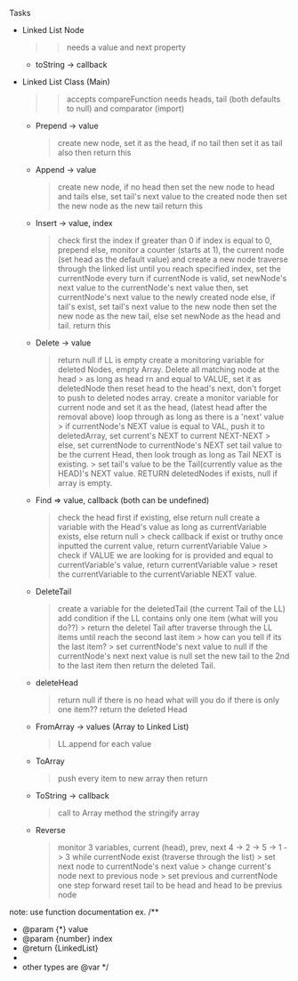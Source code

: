 Tasks
- Linked List Node
    >> needs a value and next property
    - toString -> callback

- Linked List Class (Main)
    >> accepts compareFunction
    >> needs heads, tail (both defaults to null) and comparator (import)
    - Prepend -> value
        > create new node, set it as the head, if no tail then set it as tail also then return this
    - Append -> value
        > create new node, if no head then set the new node to head and tails
        > else, set tail's next value to the created node then set the new node as the new tail
        > return this
    - Insert -> value, index
        > check first the index if greater than 0
        > if index is equal to 0, prepend
        > else, monitor a counter (starts at 1), the current node (set head as the default value) and create a new node
        > traverse through the linked list until you reach specified index, set the currentNode every turn
        > if currentNode is valid, set newNode's next value to the currentNode's next value then, set currentNode's next value to the newly created node
        > else, if tail's exist, set tail's next value to the new node then set the new node as the new tail, else set newNode as the head and tail.
        > return this
    - Delete -> value
        > return null if LL is empty
        > create a monitoring variable for deleted Nodes, empty Array.
        > Delete all matching node at the head
            > as long as head rn and equal to VALUE, set it as deletedNode then reset head to the head's next, don't forget to push to deleted nodes array.
        > create a monitor variable for current node and set it as the head, (latest head after the removal above)
        > loop through as long as there is a 'next' value
            > if currentNode's NEXT value is equal to VAL, push it to deletedArray, set current's NEXT to current NEXT-NEXT
            > else, set currentNode to currentNode's NEXT
        > set tail value to be the current Head, then look trough as long as Tail NEXT is existing.
            > set tail's value to be the Tail(currently value as the HEAD)'s NEXT value.
        > RETURN deletedNodes if exists, null if array is empty.
    - Find => value, callback (both can be undefined)
        > check the head first if existing, else return null
        > create a variable with the Head's value
        > as long as currentVariable exists, else return null
            > check callback if exist or truthy once inputted the current value, return currentVariable Value
            > check if VALUE we are looking for is provided and equal to currentVariable's value, return currentVariable value
            > reset the currentVariable to the currentVariable NEXT value.

    - DeleteTail
        > create a variable for the deletedTail (the current Tail of the LL)
        > add condition if the LL contains only one item (what will you do??)
            > return the deletel Tail after
        > traverse through the LL items until reach the second last item
            > how can you tell if its the last item?
            > set currentNode's next value to null if the currentNode's next next value is null
        > set the new tail to the 2nd to the last item then return the deleted Tail.
    - deleteHead
        > return null if there is no head
        > what will you do if there is only one item??
        > return the deleted Head
    - FromArray -> values (Array to Linked List)
        > LL.append for each value
    - ToArray 
        > push every item to new array then return
    - ToString -> callback
        > call to Array method the stringify array
    - Reverse 
        > monitor 3 variables, current (head), prev, next
        > 4 -> 2 -> 5 -> 1 -> 3
        > while currentNode exist (traverse through the list)
            > set next node to currentNode's next value
            > change current's node next to previous node
            > set previous and currentNode one step forward
        > reset tail to be head and head to be previus node

note: use function documentation
ex.
   /**
   * @param {*} value
   * @param {number} index
   * @return {LinkedList}
   *
   * other types are @var
   */

